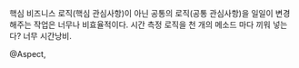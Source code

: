 핵심 비즈니스 로직(핵심 관심사항)이 아닌 공통의 로직(공통 관심사항)을 일일이 변경해주는 작업은 너무나 비효율적이다. 시간 측정 로직을 천 개의 메소드 마다 끼워 넣는다? 너무 시간낭비.

@Aspect, 